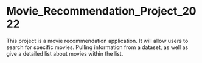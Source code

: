 # Movie_Recommendation_Project_2022
This project is a movie recommendation application. It will allow users to search for specific movies. Pulling information from a dataset, as well as give a detailed list about movies within the list. 
